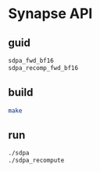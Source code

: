 # Synapse API

## guid

```bash
sdpa_fwd_bf16
sdpa_recomp_fwd_bf16
```

## build

```bash
make
```

## run

```bash
./sdpa
./sdpa_recompute
```
